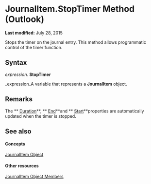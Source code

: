 
# JournalItem.StopTimer Method (Outlook)

 **Last modified:** July 28, 2015

Stops the timer on the journal entry. This method allows programmatic control of the timer function. 

## Syntax

 _expression_. **StopTimer**

 _expression_A variable that represents a  **JournalItem** object.


## Remarks

The  ** [Duration](16c43bf8-1d7f-f4f2-8e0f-f0b2242ccdd5.md)**,  ** [End](f274507c-d24c-1811-de73-fd4c3e7054db.md)**and  ** [Start](1a7a584f-cd3a-66bb-016d-775e1c1b4700.md)**properties are automatically updated when the timer is stopped.


## See also


#### Concepts


 [JournalItem Object](6e850295-39f9-47b8-e866-9622e9958c69.md)
#### Other resources


 [JournalItem Object Members](13a0cd10-44bc-a167-c613-93985f698d95.md)

